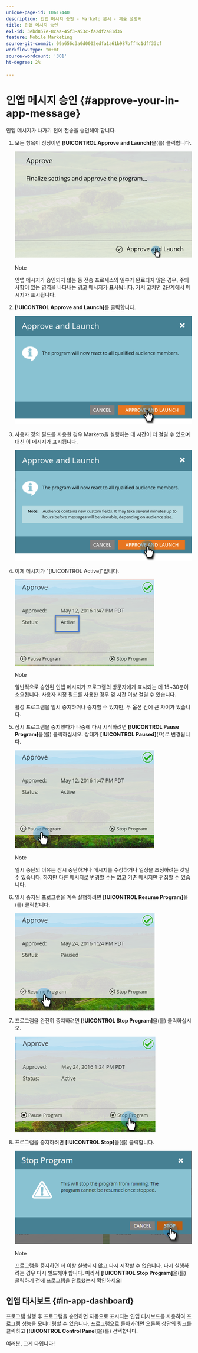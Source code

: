 ```yaml
---
unique-page-id: 10617440
description: 인앱 메시지 승인 - Marketo 문서 - 제품 설명서
title: 인앱 메시지 승인
exl-id: 3ebd857e-8caa-45f3-a53c-fa2df2a81d36
feature: Mobile Marketing
source-git-commit: 09a656c3a0d0002edfa1a61b987bff4c1dff33cf
workflow-type: tm+mt
source-wordcount: '301'
ht-degree: 2%

---
```


# 인앱 메시지 승인 {#approve-your-in-app-message}

인앱 메시지가 나가기 전에 전송을 승인해야 합니다.

1. 모든 항목이 정상이면 **[!UICONTROL Approve and Launch]**&#x200B;을(를) 클릭합니다.

   ![](assets/pasted-image-at-2016-05-31-02-08-pm-281-29.png)

   >[!NOTE]
   >
   >인앱 메시지가 승인되지 않는 등 전송 프로세스의 일부가 완료되지 않은 경우, 주의 사항이 있는 영역을 나타내는 경고 메시지가 표시됩니다. 가서 고치면 2단계에서 메시지가 표시됩니다.

1. **[!UICONTROL Approve and Launch]**&#x200B;를 클릭합니다.

   ![](assets/pasted-image-at-2016-05-31-02-08-pm.png)

1. 사용자 정의 필드를 사용한 경우 Marketo을 실행하는 데 시간이 더 걸릴 수 있으며 대신 이 메시지가 표시됩니다.

   ![](assets/pasted-image-at-2016-05-31-02-09-pm.png)

1. 이제 메시지가 &quot;[!UICONTROL Active]&quot;입니다.

   ![](assets/image2016-5-12-13-3a49-3a5.png)

   >[!NOTE]
   >
   >일반적으로 승인된 인앱 메시지가 프로그램의 방문자에게 표시되는 데 15~30분이 소요됩니다. 사용자 지정 필드를 사용한 경우 몇 시간 이상 걸릴 수 있습니다.

   활성 프로그램을 일시 중지하거나 중지할 수 있지만, 두 옵션 간에 큰 차이가 있습니다.

1. 잠시 프로그램을 중지했다가 나중에 다시 시작하려면 **[!UICONTROL Pause Program]**&#x200B;을(를) 클릭하십시오. 상태가 **[!UICONTROL Paused]**(으)로 변경됩니다.

   ![](assets/image2016-5-12-13-3a50-3a26.png)

   >[!NOTE]
   >
   >일시 중단의 이유는 잠시 중단하거나 메시지를 수정하거나 일정을 조정하려는 것일 수 있습니다. 하지만 다른 메시지로 변경할 수는 없고 기존 메시지만 편집할 수 있습니다.

1. 일시 중지된 프로그램을 계속 실행하려면 **[!UICONTROL Resume Program]**&#x200B;을(를) 클릭합니다.

   ![](assets/image2016-5-24-13-3a26-3a43.png)

1. 프로그램을 완전히 중지하려면 **[!UICONTROL Stop Program]**&#x200B;을(를) 클릭하십시오.

   ![](assets/image2016-5-24-13-3a29-3a35.png)

1. 프로그램을 중지하려면 **[!UICONTROL Stop]**&#x200B;을(를) 클릭합니다.

   ![](assets/image2016-5-24-13-3a31-3a22.png)

   >[!NOTE]
   >
   >프로그램을 중지하면 더 이상 실행되지 않고 다시 시작할 수 없습니다. 다시 실행하려는 경우 다시 빌드해야 합니다. 따라서 **[!UICONTROL Stop Program]**&#x200B;을(를) 클릭하기 전에 프로그램을 완료했는지 확인하세요!

## 인앱 대시보드 {#in-app-dashboard}

프로그램 실행 후 프로그램을 승인하면 자동으로 표시되는 인앱 대시보드를 사용하여 프로그램 성능을 모니터링할 수 있습니다. 프로그램으로 돌아가려면 오른쪽 상단의 링크를 클릭하고 **[!UICONTROL Control Panel]**&#x200B;을(를) 선택합니다.

여러분, 그게 다입니다!
